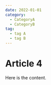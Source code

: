 ```yaml
---
date: 2022-01-01
category:
  - CategoryA
  - CategoryB
tag:
  - tag A
  - tag B
---
```


# Article 4

Here is the content.
